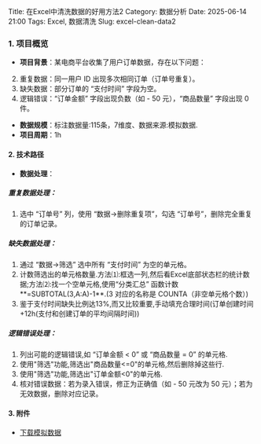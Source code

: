 Title: 在Excel中清洗数据的好用方法2
Category: 数据分析
Date: 2025-06-14 21:00
Tags: Excel, 数据清洗
Slug: excel-clean-data2
### **1. 项目概览**
- **项目背景**：某电商平台收集了用户订单数据，存在以下问题：
2.	重复数据：同一用户 ID 出现多次相同订单（订单号重复）。
3.	缺失数据：部分订单的 “支付时间” 字段为空。
4.	逻辑错误：“订单金额” 字段出现负数（如 - 50 元），“商品数量” 字段出现 0 件。

- **数据规模**：标注数据量:115条，7维度、数据来源:模拟数据.
- **项目周期**：1h

#### **2. 技术路径**
- **数据处理**：  
##### 重复数据处理：
1.	选中 “订单号” 列，使用 “数据→删除重复项”，勾选 “订单号”，删除完全重复的订单记录。
##### 缺失数据处理：
1.	通过 “数据→筛选” 选中所有 “支付时间” 为空的单元格。
2.  计数筛选出的单元格数量.方法⑴:框选一列,然后看Excel底部状态栏的统计数据;方法⑵:找一个空单元格,使用“分类汇总” 函数计数**=SUBTOTAL(3,A:A)-1**.(3 对应的名称是 COUNTA（非空单元格个数）)
3.	鉴于支付时间缺失比例达13%,而又比较重要,手动填充合理时间(订单创建时间+12h(支付和创建订单的平均间隔时间))
##### 逻辑错误处理：
1.	列出可能的逻辑错误,如 “订单金额 < 0” 或 “商品数量 = 0” 的单元格.
2.  使用"筛选"功能,筛选出"商品数量<=0"的单元格,然后删除掉这些行.
3.  使用"筛选"功能,筛选出"订单金额<0"的单元格.
4.	核对错误数据：若为录入错误，修正为正确值（如 - 50 元改为 50 元）；若为无效数据，删除对应记录。
#### **3. 附件**
- [下载模拟数据]({attach}/电商订单模拟数据.xlsx)


